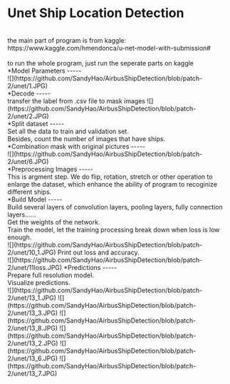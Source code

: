 Unet Ship Location Detection
===
<br>
the main part of program is from kaggle: https://www.kaggle.com/hmendonca/u-net-model-with-submission# <br>
<br>
to run the whole program, just run the seperate parts on kaggle
<br>
*Model Parameters
-----
<br>
![](https://github.com/SandyHao/AirbusShipDetection/blob/patch-2/unet/1.JPG)
<br>
*Decode
-----
<br>
transfer the label from .csv file to mask images
![](https://github.com/SandyHao/AirbusShipDetection/blob/patch-2/unet/2.JPG)
<br>
*Split dataset
-----
<br>
Set all the data to train and validation set.<br>
Besides, count the number of images that have ships.<br>
*Combination mask with original pictures
-----
<br>
![](https://github.com/SandyHao/AirbusShipDetection/blob/patch-2/unet/6.JPG)
<br>
*Preprocessing Images
-----
<br>
This is argment step. We do flip, rotation, stretch or other operation to enlarge the dataset, which enhance the ability of program to recoginize different ships.<br> 
*Build Model
-----
<br>
Build several layers of convolution layers, pooling layers, fully connection layers......<br>
Get the weights of the network.<br>
Train the model, let the training processing break down when loss is low enough.<br>
![](https://github.com/SandyHao/AirbusShipDetection/blob/patch-2/unet/10_1.JPG)
Print out loss and accuracy.<br>
![](https://github.com/SandyHao/AirbusShipDetection/blob/patch-2/unet/11loss.JPG)
*Predictions
-----
<br>
Prepare full resolution model.<br>
Visualize predictions.<br>
![](https://github.com/SandyHao/AirbusShipDetection/blob/patch-2/unet/13_1.JPG)
![](https://github.com/SandyHao/AirbusShipDetection/blob/patch-2/unet/13_3.JPG)
![](https://github.com/SandyHao/AirbusShipDetection/blob/patch-2/unet/13_8.JPG)
![](https://github.com/SandyHao/AirbusShipDetection/blob/patch-2/unet/13_2.JPG)
![](https://github.com/SandyHao/AirbusShipDetection/blob/patch-2/unet/13_6.JPG)
![](https://github.com/SandyHao/AirbusShipDetection/blob/patch-2/unet/13_7.JPG)
